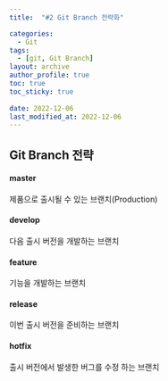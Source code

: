 ```yaml
---
title:  "#2 Git Branch 전략화"

categories:
  - Git
tags:
  - [git, Git Branch]
layout: archive
author_profile: true
toc: true
toc_sticky: true
 
date: 2022-12-06
last_modified_at: 2022-12-06
---
```



## Git Branch 전략
 
#### master

제품으로 출시될 수 있는 브랜치(Production)
 
#### develop

다음 출시 버전을 개발하는 브랜치

#### feature

기능을 개발하는 브랜치
 
#### release

이번 출시 버전을 준비하는 브랜치
 
#### hotfix
 
출시 버전에서 발생한 버그를 수정 하는 브랜치
 